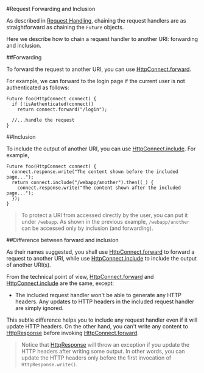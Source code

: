#Request Forwarding and Inclusion

As described in [Request Handling](Request_Handling.md), chaining the request handlers are as straightforward as chaining the `Future` objects.

Here we describe how to chain a request handler to another URI: forwarding and inclusion.

##Forwarding

To forward the request to another URI, you can use [HttpConnect.forward](api:stream).

For example, we can forward to the login page if the current user is not authenticated as follows:

    Future foo(HttpConnect connect) {
      if (!isAuthenticated(connect))
        return connect.forward("/login");

      //...handle the request
    }

##Inclusion

To include the output of another URI, you can use [HttpConnect.include](api.connect). For example,

    Future foo(HttpConnect connect) {
      connect.response.write("The content shown before the included page...");
      return connect.include("/webapp/another").then((_) {
        connect.response.write("The content shown after the included page...");
      });
    }

> To protect a URI from accessed directly by the user, you can put it under `/webapp`. As shown in the previous example, `/webapp/another` can be accessed only by inclusion (and forwarding).

##Difference between forward and inclusion

As their names suggested, you shall use [HttpConnect.forward](api:stream) to forward a request to another URI, while use [HttpConnect.include](api:stream) to include the output of another URI(s).

From the technical point of view, [HttpConnect.forward](api:stream) and [HttpConnect.include](api:stream) are the same, except:

* The included request handler won't be able to generate any HTTP headers. Any updates to HTTP headers in the included request handler are simply ignored.

This subtle difference helps you to include any request handler even if it will update HTTP headers. On the other hand, you can't write any content to [HttpResponse](dart:io) before invoking [HttpConnect.forward](api:stream).

> Notice that [HttpResponse](dart:io) will throw an exception if you update the HTTP headers after writing some output. In other words, you can update the HTTP headers only before the first invocation of `HttpResponse.write()`.

